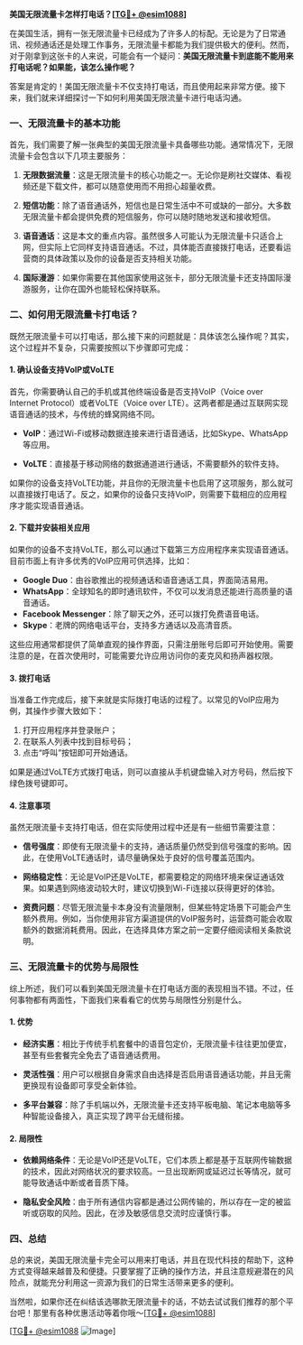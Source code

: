 **美国无限流量卡怎样打电话？[[TG💪+ @esim1088](https://t.me/s/esim1088)]**

在美国生活，拥有一张无限流量卡已经成为了许多人的标配。无论是为了日常通讯、视频通话还是处理工作事务，无限流量卡都能为我们提供极大的便利。然而，对于刚拿到这张卡的人来说，可能会有一个疑问：**美国无限流量卡到底能不能用来打电话呢？如果能，该怎么操作呢？**

答案是肯定的！美国无限流量卡不仅支持打电话，而且使用起来非常方便。接下来，我们就来详细探讨一下如何利用美国无限流量卡进行电话沟通。

### 一、无限流量卡的基本功能

首先，我们需要了解一张典型的美国无限流量卡具备哪些功能。通常情况下，无限流量卡会包含以下几项主要服务：

1. **无限数据流量**：这是无限流量卡的核心功能之一。无论你是刷社交媒体、看视频还是下载文件，都可以随意使用而不用担心超量收费。
   
2. **短信功能**：除了语音通话外，短信也是日常生活中不可或缺的一部分。大多数无限流量卡都会提供免费的短信服务，你可以随时随地发送和接收短信。

3. **语音通话**：这是本文的重点内容。虽然很多人可能认为无限流量卡只适合上网，但实际上它同样支持语音通话。不过，具体能否直接拨打电话，还要看运营商的具体政策以及你的设备是否支持相关功能。

4. **国际漫游**：如果你需要在其他国家使用这张卡，部分无限流量卡还支持国际漫游服务，让你在国外也能轻松保持联系。

### 二、如何用无限流量卡打电话？

既然无限流量卡可以打电话，那么接下来的问题就是：具体该怎么操作呢？其实，这个过程并不复杂，只需要按照以下步骤即可完成：

#### 1. 确认设备支持VoIP或VoLTE

首先，你需要确认自己的手机或其他终端设备是否支持VoIP（Voice over Internet Protocol）或者VoLTE（Voice over LTE）。这两者都是通过互联网实现语音通话的技术，与传统的蜂窝网络不同。

- **VoIP**：通过Wi-Fi或移动数据连接来进行语音通话，比如Skype、WhatsApp等应用。
  
- **VoLTE**：直接基于移动网络的数据通道进行通话，不需要额外的软件支持。

如果你的设备支持VoLTE功能，并且你的无限流量卡也启用了这项服务，那么就可以直接拨打电话了。反之，如果你的设备只支持VoIP，则需要下载相应的应用程序才能实现语音通话。

#### 2. 下载并安装相关应用

如果你的设备不支持VoLTE，那么可以通过下载第三方应用程序来实现语音通话。目前市面上有许多优秀的VoIP应用可供选择，比如：

- **Google Duo**：由谷歌推出的视频通话和语音通话工具，界面简洁易用。
- **WhatsApp**：全球知名的即时通讯软件，不仅可以发消息还能进行高质量的语音通话。
- **Facebook Messenger**：除了聊天之外，还可以拨打免费语音电话。
- **Skype**：老牌的网络电话平台，支持多方通话以及高清音质。

这些应用通常都提供了简单直观的操作界面，只需注册账号后即可开始使用。需要注意的是，在首次使用时，可能需要允许应用访问你的麦克风和扬声器权限。

#### 3. 拨打电话

当准备工作完成后，接下来就是实际拨打电话的过程了。以常见的VoIP应用为例，其操作步骤大致如下：

1. 打开应用程序并登录账户；
2. 在联系人列表中找到目标号码；
3. 点击“呼叫”按钮即可开始通话。

如果是通过VoLTE方式拨打电话，则可以直接从手机键盘输入对方号码，然后按下绿色拨号键即可。

#### 4. 注意事项

虽然无限流量卡支持打电话，但在实际使用过程中还是有一些细节需要注意：

- **信号强度**：即使有无限流量卡的支持，通话质量仍然受到信号强度的影响。因此，在使用VoLTE通话时，请尽量确保处于良好的信号覆盖范围内。
  
- **网络稳定性**：无论是VoIP还是VoLTE，都需要稳定的网络环境来保证通话效果。如果遇到网络波动较大时，建议切换到Wi-Fi连接以获得更好的体验。

- **资费问题**：尽管无限流量卡本身没有流量限制，但某些特定场景下可能会产生额外费用。例如，当你使用非官方渠道提供的VoIP服务时，运营商可能会收取额外的数据消耗费用。因此，在选择具体方案之前一定要仔细阅读相关条款说明。

### 三、无限流量卡的优势与局限性

综上所述，我们可以看到美国无限流量卡在打电话方面的表现相当不错。不过，任何事物都有两面性，下面我们来看看它的优势与局限性分别是什么。

#### 1. 优势

- **经济实惠**：相比于传统手机套餐中的语音包定价，无限流量卡往往更加便宜，甚至有些套餐完全免去了语音通话费用。
  
- **灵活性强**：用户可以根据自身需求自由选择是否启用语音通话功能，并且无需更换现有设备即可享受全新体验。

- **多平台兼容**：除了手机端以外，无限流量卡还支持平板电脑、笔记本电脑等多种智能设备接入，真正实现了跨平台无缝衔接。

#### 2. 局限性

- **依赖网络条件**：无论是VoIP还是VoLTE，它们本质上都是基于互联网传输数据的技术，因此对网络状况的要求较高。一旦出现断网或延迟过长等情况，就可能导致通话中断或者音质下降。

- **隐私安全风险**：由于所有通信内容都是通过公网传输的，所以存在一定的被监听或窃取的风险。因此，在涉及敏感信息交流时应谨慎行事。

### 四、总结

总的来说，美国无限流量卡完全可以用来打电话，并且在现代科技的帮助下，这种方式变得越来越普及和便捷。只要掌握了正确的操作方法，并且注意规避潜在的风险点，就能充分利用这一资源为我们的日常生活带来更多的便利。

当然啦，如果你还在纠结该选哪款无限流量卡的话，不妨去试试我们推荐的那个平台吧！那里有各种优惠活动等着你哦～[[TG💪+ @esim1088](https://t.me/s/esim1088)]

[[TG💪+ @esim1088](https://t.me/s/esim1088) ![Image](https://i.postimg.cc/4NQfJmqS/Snipaste-2025-05-13-00-14-12.png)]